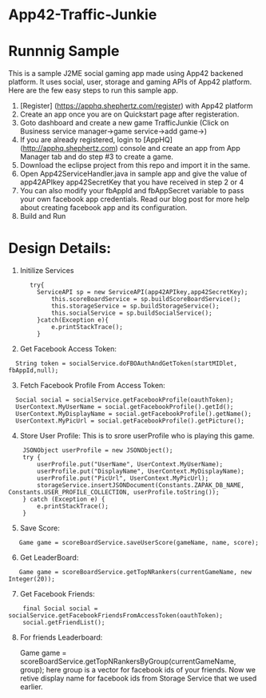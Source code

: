 App42-Traffic-Junkie
===========================

# Runnnig Sample

This is a sample J2ME social gaming app made using App42 backened platform. It uses social, user, storage and gaming APIs of App42 platform. Here are the few easy steps to run this sample app.


1. [Register] (https://apphq.shephertz.com/register) with App42 platform
2. Create an app once you are on Quickstart page after registeration.
3. Goto dashboard and create a new game TrafficJunkie (Click on Business service manager->game service->add game->)
4. If you are already registered, login to [AppHQ] (http://apphq.shephertz.com) console and create an app from App Manager tab and do step #3 to create a game.
5. Download the eclipse project from this repo and import it in the same.
6. Open App42ServiceHandler.java in sample app and give the value of app42APIkey app42SecretKey that you have received in step 2 or 4
7. You can also modify your fbAppId and fbAppSecret variable to pass your own facebook app credentials. Read our blog post for more help about creating facebook app and its configuration.
7. Build and Run 



# Design Details:

1. Initilize Services

```
      try{
	  	ServiceAPI sp = new ServiceAPI(app42APIkey,app42SecretKey);
	    	this.scoreBoardService = sp.buildScoreBoardService();
	    	this.storageService = sp.buildStorageService();
	    	this.socialService = sp.buildSocialService();
    	}catch(Exception e){
    		e.printStackTrace();
    	}
```

2. Get Facebook Access Token:

```
  String token = socialService.doFBOAuthAndGetToken(startMIDlet, fbAppId,null);
```  
  
3. Fetch Facebook Profile From Access Token:

```
  Social social = socialService.getFacebookProfile(oauthToken);
  UserContext.MyUserName = social.getFacebookProfile().getId();
  UserContext.MyDisplayName = social.getFacebookProfile().getName();
  UserContext.MyPicUrl = social.getFacebookProfile().getPicture();
```  
  
4. Store User Profile: This is to srore userProfile who is playing this game. 

```
    JSONObject userProfile = new JSONObject();
    try {
        userProfile.put("UserName", UserContext.MyUserName);
        userProfile.put("DisplayName", UserContext.MyDisplayName);
        userProfile.put("PicUrl", UserContext.MyPicUrl);
        storageService.insertJSONDocument(Constants.ZAPAK_DB_NAME, Constants.USER_PROFILE_COLLECTION, userProfile.toString());
    } catch (Exception e) {
        e.printStackTrace();
    }
```
5. Save Score:

```
   Game game = scoreBoardService.saveUserScore(gameName, name, score);
```

6. Get LeaderBoard: 

```
   Game game = scoreBoardService.getTopNRankers(currentGameName, new Integer(20));
```

7. Get Facebook Friends: 

```
    final Social social = socialService.getFacebookFriendsFromAccessToken(oauthToken);
    social.getFriendList();
```

8. For friends Leaderboard: 

   Game game = scoreBoardService.getTopNRankersByGroup(currentGameName, group);
   here group is a vector for facebook ids of your friends. Now we retive display name 
   for facebook ids from Storage Service that we used earlier.

